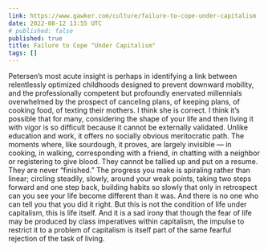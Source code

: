 ```yaml
---
link: https://www.gawker.com/culture/failure-to-cope-under-capitalism
date: 2022-08-12 13:55 UTC
# published: false
published: true
title: Failure to Cope "Under Capitalism"
tags: []
---
```


Petersen’s most acute insight is perhaps in identifying a link between relentlessly optimized childhoods designed to prevent downward mobility, and the professionally competent but profoundly enervated millennials overwhelmed by the prospect of canceling plans, of keeping plans, of cooking food, of texting their mothers. I think she is correct. I think it’s possible that for many, considering the shape of your life and then living it with vigor is so difficult because it cannot be externally validated. Unlike education and work, it offers no socially obvious meritocratic path. The moments where, like sourdough, it proves, are largely invisible — in cooking, in walking, corresponding with a friend, in chatting with a neighbor or registering to give blood. They cannot be tallied up and put on a resume. They are never “finished.” The progress you make is spiraling rather than linear; circling steadily, slowly, around your weak points, taking two steps forward and one step back, building habits so slowly that only in retrospect can you see your life become different than it was. And there is no one who can tell you that you did it right. But this is not the condition of life under capitalism, this is life itself. And it is a sad irony that though the fear of life may be produced by class imperatives within capitalism, the impulse to restrict it to a problem of capitalism is itself part of the same fearful rejection of the task of living.
